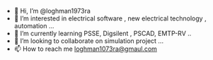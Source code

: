 - 👋 Hi, I’m @loghman1973ra
- 👀 I’m interested in electrical software , new electrical technology , automation  ...
- 🌱 I’m currently learning PSSE, Digsilent , PSCAD, EMTP-RV ..
- 💞️ I’m looking to collaborate on simulation project ...
- 📫 How to reach me loghman1073ra@gmaul.com

<!---
loghman1973ra/loghman1973ra is a ✨ special ✨ repository because its `README.md` (this file) appears on your GitHub profile.
You can click the Preview link to take a look at your changes.
--->
